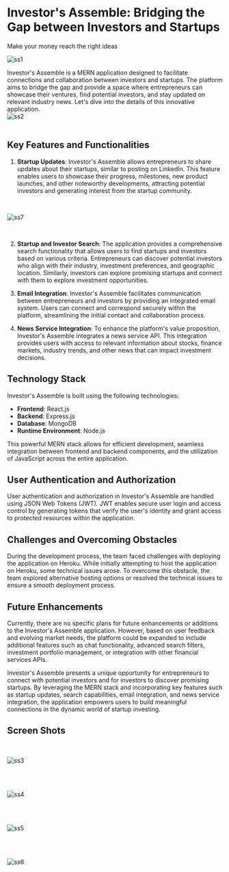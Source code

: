 # Investor's Assemble: Bridging the Gap between Investors and Startups
Make your money reach the right ideas

![ss1](https://github.com/e-for-eshaan/Investors-Assemble/assets/76566992/1ed47205-fc21-45fd-9c98-ee5c0a627eff)

Investor's Assemble is a MERN application designed to facilitate connections and collaboration between investors and startups. The platform aims to bridge the gap and provide a space where entrepreneurs can showcase their ventures, find potential investors, and stay updated on relevant industry news. Let's dive into the details of this innovative application.
<br/>
![ss2](https://github.com/e-for-eshaan/Investors-Assemble/assets/76566992/827171f4-53a6-4192-bf67-888cc94b1ef1)
<br/>
<br/>

## Key Features and Functionalities

1. **Startup Updates**: Investor's Assemble allows entrepreneurs to share updates about their startups, similar to posting on LinkedIn. This feature enables users to showcase their progress, milestones, new product launches, and other noteworthy developments, attracting potential investors and generating interest from the startup community.

<br/>

![ss7](https://github.com/e-for-eshaan/Investors-Assemble/assets/76566992/953f3c54-e5c7-4a52-928a-ff45ce14c347)

<br/>

2. **Startup and Investor Search**: The application provides a comprehensive search functionality that allows users to find startups and investors based on various criteria. Entrepreneurs can discover potential investors who align with their industry, investment preferences, and geographic location. Similarly, investors can explore promising startups and connect with them to explore investment opportunities.

3. **Email Integration**: Investor's Assemble facilitates communication between entrepreneurs and investors by providing an integrated email system. Users can connect and correspond securely within the platform, streamlining the initial contact and collaboration process.

4. **News Service Integration**: To enhance the platform's value proposition, Investor's Assemble integrates a news service API. This integration provides users with access to relevant information about stocks, finance markets, industry trends, and other news that can impact investment decisions.

## Technology Stack

Investor's Assemble is built using the following technologies:

- **Frontend**: React.js
- **Backend**: Express.js
- **Database**: MongoDB
- **Runtime Environment**: Node.js

This powerful MERN stack allows for efficient development, seamless integration between frontend and backend components, and the utilization of JavaScript across the entire application.

## User Authentication and Authorization

User authentication and authorization in Investor's Assemble are handled using JSON Web Tokens (JWT). JWT enables secure user login and access control by generating tokens that verify the user's identity and grant access to protected resources within the application.

## Challenges and Overcoming Obstacles

During the development process, the team faced challenges with deploying the application on Heroku. While initially attempting to host the application on Heroku, some technical issues arose. To overcome this obstacle, the team explored alternative hosting options or resolved the technical issues to ensure a smooth deployment process.

## Future Enhancements

Currently, there are no specific plans for future enhancements or additions to the Investor's Assemble application. However, based on user feedback and evolving market needs, the platform could be expanded to include additional features such as chat functionality, advanced search filters, investment portfolio management, or integration with other financial services APIs.

Investor's Assemble presents a unique opportunity for entrepreneurs to connect with potential investors and for investors to discover promising startups. By leveraging the MERN stack and incorporating key features such as startup updates, search capabilities, email integration, and news service integration, the application empowers users to build meaningful connections in the dynamic world of startup investing.



## Screen Shots
<br/>

![ss3](https://github.com/e-for-eshaan/Investors-Assemble/assets/76566992/e9a52615-e736-48e7-b091-477ef73df52a)

<br/>
<br/>

![ss4](https://github.com/e-for-eshaan/Investors-Assemble/assets/76566992/5a3e9e4f-2504-4f85-b111-499f60c74aca)

<br/>
<br/>

![ss5](https://github.com/e-for-eshaan/Investors-Assemble/assets/76566992/43f411aa-8c68-4a17-96c2-0f1a281fc01f)

<br/>
<br/>

![ss6](https://github.com/e-for-eshaan/Investors-Assemble/assets/76566992/6e9a1186-f1a4-4961-bdaf-4bb76a7a8bfc)

